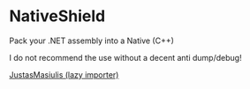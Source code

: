 # NativeShield
Pack your .NET assembly into a Native (C++)

I do not recommend the use without a decent anti dump/debug!

[JustasMasiulis (lazy importer)](https://github.com/JustasMasiulis/lazy_importer)

